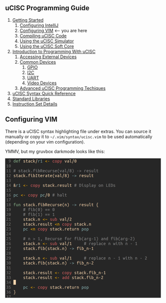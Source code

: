 ## uCISC Programming Guide

1. [Getting Started](1.0_Getting_Started.md)
    1. [Configuring IntelliJ](1.1_Configuring_IntelliJ.md)
    2. [Configuring VIM](1.2_Configuring_VIM.md) <-- you are here
    3. [Compiling uCISC Code](1.3_Compiling_uCISC_Code.md)
    4. [Using the uCISC Simulator](1.4_Simulating_uCISC.md)
    5. [Using the uCISC Soft Core](1.5_Running_uCISC_Soft_Core.md)
2. [Introduction to Programming With uCISC](2.0_Program_With_uCISC.md)
    1. [Accessing External Devices](2.1_Accessing_Devices.md)
    2. [Common Devices](2.2.0_Common_Devices.md)
        1. [GPIO](2.2.1_GPIO_Devices.md)
        2. [I2C](2.2.2_I2C_Devices.md)
        3. [UART](2.2.3_UART_Devices.md)
        4. [Video Devices](2.2.4_Video_Devices.md)
    3. [Advanced uCISC Programming Techiques](2.3_Advanced_Programming_Techniques.md)
3. [uCISC Syntax Quick Reference](3_Syntax_Quick_Reference.md)
4. [Standard Libraries](04_Syntax_Quick_Reference.md)
5. [Instruction Set Details](5_Instruction_Set_Details.md)

## Configuring VIM

There is a uCISC syntax highlighting file under extras. You can source it manually
or copy it to `~/.vim/syntax/ucisc.vim` to be used automatically (depending on your
vim configuration).

YMMV, but my gruvbox darkmode looks like this:

![Vim Syntax Highlighting example](images/vim_syntax_highlighting.png)
